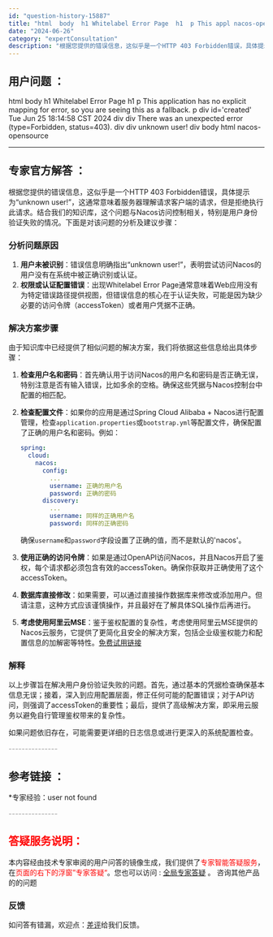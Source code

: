```yaml
---
id: "question-history-15887"
title: "html  body  h1 Whitelabel Error Page  h1  p This appl nacos-opensource"
date: "2024-06-26"
category: "expertConsultation"
description: "根据您提供的错误信息，这似乎是一个HTTP 403 Forbidden错误，具体提示为“unknown user!”，这通常意味着服务器理解请求客户端的请求，但是拒绝执行此请求。结合我们的知识库，这个问题与Nacos访问控制相关，特别是用户身份验证失败的情况。下面是对该问题的分析及建议步骤：### "
---
```


## 用户问题 ： 
 html  body  h1 Whitelabel Error Page  h1  p This application has no explicit mapping for  error, so you are seeing this as a fallback.  p  div id='created' Tue Jun 25 18:14:58 CST 2024  div  div There was an unexpected error (type=Forbidden, status=403).  div  div unknown user!  div   body   html nacos-opensource 

---------------
## 专家官方解答 ：

根据您提供的错误信息，这似乎是一个HTTP 403 Forbidden错误，具体提示为“unknown user!”，这通常意味着服务器理解请求客户端的请求，但是拒绝执行此请求。结合我们的知识库，这个问题与Nacos访问控制相关，特别是用户身份验证失败的情况。下面是对该问题的分析及建议步骤：

### 分析问题原因
1. **用户未被识别**：错误信息明确指出“unknown user!”，表明尝试访问Nacos的用户没有在系统中被正确识别或认证。
2. **权限或认证配置错误**：出现Whitelabel Error Page通常意味着Web应用没有为特定错误路径提供视图，但错误信息的核心在于认证失败，可能是因为缺少必要的访问令牌（accessToken）或者用户凭据不正确。

### 解决方案步骤
由于知识库中已经提供了相似问题的解决方案，我们将依据这些信息给出具体步骤：

1. **检查用户名和密码**：首先确认用于访问Nacos的用户名和密码是否正确无误，特别注意是否有输入错误，比如多余的空格。确保这些凭据与Nacos控制台中配置的相匹配。

2. **检查配置文件**：如果你的应用是通过Spring Cloud Alibaba + Nacos进行配置管理，检查`application.properties`或`bootstrap.yml`等配置文件，确保配置了正确的用户名和密码。例如：
   ```yaml
   spring:
     cloud:
       nacos:
         config:
           ...
           username: 正确的用户名
           password: 正确的密码
         discovery:
           ...
           username: 同样的正确用户名
           password: 同样的正确密码
   ```
   确保`username`和`password`字段设置了正确的值，而不是默认的'nacos'。

3. **使用正确的访问令牌**：如果是通过OpenAPI访问Nacos，并且Nacos开启了鉴权，每个请求都必须包含有效的accessToken。确保你获取并正确使用了这个accessToken。

4. **数据库直接修改**：如果需要，可以通过直接操作数据库来修改或添加用户。但请注意，这种方式应该谨慎操作，并且最好在了解具体SQL操作后再进行。

5. **考虑使用阿里云MSE**：鉴于鉴权配置的复杂性，考虑使用阿里云MSE提供的Nacos云服务，它提供了更简化且安全的解决方案，包括企业级鉴权能力和配置信息的加解密等特性。[免费试用链接](https://free.aliyun.com/?searchKey=nacos&spm=nacos.cloud.topbar.0.0.0)

### 解释
以上步骤旨在解决用户身份验证失败的问题。首先，通过基本的凭据检查确保基本信息无误；接着，深入到应用配置层面，修正任何可能的配置错误；对于API访问，则强调了accessToken的重要性；最后，提供了高级解决方案，即采用云服务以避免自行管理鉴权带来的复杂性。

如果问题依旧存在，可能需要更详细的日志信息或进行更深入的系统配置检查。


<font color="#949494">---------------</font> 


## 参考链接 ：

*专家经验：user not found 


 <font color="#949494">---------------</font> 
 


## <font color="#FF0000">答疑服务说明：</font> 

本内容经由技术专家审阅的用户问答的镜像生成，我们提供了<font color="#FF0000">专家智能答疑服务</font>，在<font color="#FF0000">页面的右下的浮窗”专家答疑“</font>。您也可以访问 : [全局专家答疑](https://answer.opensource.alibaba.com/docs/intro) 。 咨询其他产品的的问题

### 反馈
如问答有错漏，欢迎点：[差评](https://ai.nacos.io/user/feedbackByEnhancerGradePOJOID?enhancerGradePOJOId=15888)给我们反馈。
